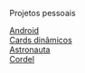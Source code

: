 Projetos pessoais

<a href="Site android/index.html">Android</a> <br>
<a href="Card dinâmico/cards.html">Cards dinâmicos</a> <br>
<a href="Site astronauta/index.html">Astronauta</a> <br>
<a href="Site cordel/cordel.html">Cordel</a> <br>